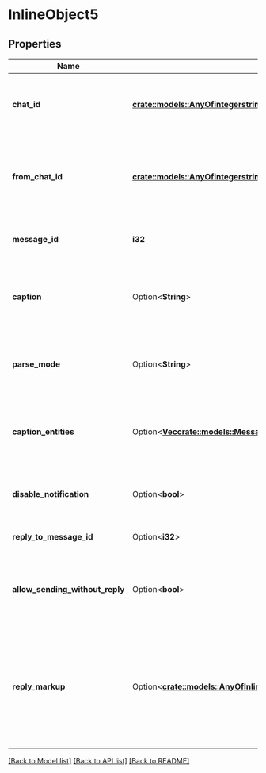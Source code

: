 # InlineObject5

## Properties

Name | Type | Description | Notes
------------ | ------------- | ------------- | -------------
**chat_id** | [**crate::models::AnyOfintegerstring**](anyOf<integer,string>.md) | Unique identifier for the target chat or username of the target channel (in the format `@channelusername`) | 
**from_chat_id** | [**crate::models::AnyOfintegerstring**](anyOf<integer,string>.md) | Unique identifier for the chat where the original message was sent (or channel username in the format `@channelusername`) | 
**message_id** | **i32** | Message identifier in the chat specified in *from\\_chat\\_id* | 
**caption** | Option<**String**> | New caption for media, 0-1024 characters after entities parsing. If not specified, the original caption is kept | [optional]
**parse_mode** | Option<**String**> | Mode for parsing entities in the new caption. See [formatting options](https://core.telegram.org/bots/api/#formatting-options) for more details. | [optional]
**caption_entities** | Option<[**Vec<crate::models::MessageEntity>**](MessageEntity.md)> | List of special entities that appear in the new caption, which can be specified instead of *parse\\_mode* | [optional]
**disable_notification** | Option<**bool**> | Sends the message [silently](https://telegram.org/blog/channels-2-0#silent-messages). Users will receive a notification with no sound. | [optional]
**reply_to_message_id** | Option<**i32**> | If the message is a reply, ID of the original message | [optional]
**allow_sending_without_reply** | Option<**bool**> | Pass *True*, if the message should be sent even if the specified replied-to message is not found | [optional]
**reply_markup** | Option<[**crate::models::AnyOfInlineKeyboardMarkupReplyKeyboardMarkupReplyKeyboardRemoveForceReply**](anyOf<InlineKeyboardMarkup,ReplyKeyboardMarkup,ReplyKeyboardRemove,ForceReply>.md)> | Additional interface options. A JSON-serialized object for an [inline keyboard](https://core.telegram.org/bots#inline-keyboards-and-on-the-fly-updating), [custom reply keyboard](https://core.telegram.org/bots#keyboards), instructions to remove reply keyboard or to force a reply from the user. | [optional]

[[Back to Model list]](../README.md#documentation-for-models) [[Back to API list]](../README.md#documentation-for-api-endpoints) [[Back to README]](../README.md)


